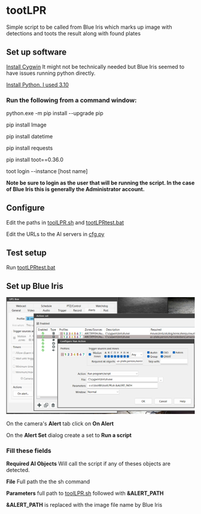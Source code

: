 # tootLPR
Simple script to be called from Blue Iris which marks up image with detections and toots the result along with found plates

## Set up software
[Install Cygwin](https://www.cygwin.com/)
It might not be technically needed but Blue Iris seemed to have issues running python directly.

[Install Python. I used 3.10](https://www.python.org/downloads/)

### Run the following from a command window:

python.exe -m pip install --upgrade pip

pip install Image

pip install datetime

pip install requests

pip install toot==0.36.0

toot login --instance [host name]

**Note be sure to login as the user that will be running the script. In the case of Blue Iris this is generally the Administrator account.**

## Configure
Edit the paths in [toolLPR.sh](https://github.com/avatar42/tootLPR/blob/main/tootLPR.sh) and [tootLPRtest.bat](https://github.com/avatar42/tootLPR/blob/main/tootLPRtest.bat)

Edit the URLs to the AI servers in [cfg.py](https://github.com/avatar42/tootLPR/blob/main/cfg.py)

## Test setup

Run [tootLPRtest.bat](https://github.com/avatar42/tootLPR/blob/main/tootLPRtest.bat)

## Set up Blue Iris
![Screenshot](https://raw.githubusercontent.com/avatar42/tootLPR/main/Screenshot%202024-03-02%20212539.png)

On the camera's **Alert** tab click on **On Alert**

On the **Alert Set** dialog create a set to **Run a script**

### Fill these fields

**Required AI Objects** Will call the script if any of theses objects are detected.

**File** Full path the the sh command

**Parameters** full path to [toolLPR.sh](https://github.com/avatar42/tootLPR/blob/main/tootLPR.sh) followed with **&ALERT_PATH**

**&ALERT_PATH** is replaced with the image file name by Blue Iris
